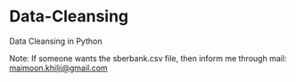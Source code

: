 # Data-Cleansing
Data Cleansing in Python

Note: If someone wants the sberbank.csv file, then inform me through mail: maimoon.khilji@gmail.com

